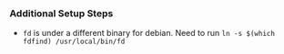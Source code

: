 ### Additional Setup Steps

- `fd` is under a different binary for debian. Need to run `ln -s $(which fdfind) /usr/local/bin/fd`
